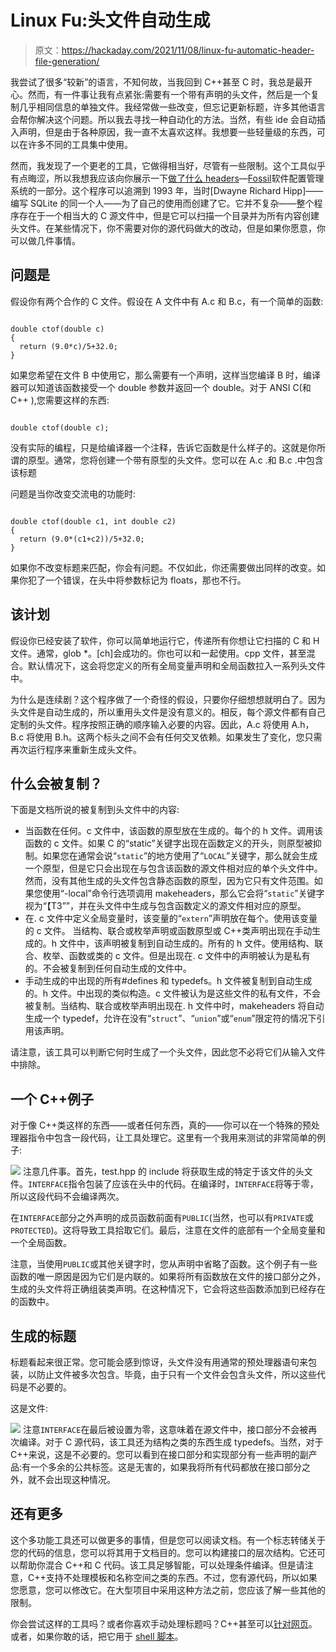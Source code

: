 # Linux Fu:头文件自动生成

> 原文：<https://hackaday.com/2021/11/08/linux-fu-automatic-header-file-generation/>

我尝试了很多“较新”的语言，不知何故，当我回到 C++甚至 C 时，我总是最开心。然而，有一件事让我有点紧张:需要有一个带有声明的头文件，然后是一个复制几乎相同信息的单独文件。我经常做一些改变，但忘记更新标题，许多其他语言会帮你解决这个问题。所以我去寻找一种自动化的方法。当然，有些 ide 会自动插入声明，但是由于各种原因，我一直不太喜欢这样。我想要一些轻量级的东西，可以在许多不同的工具集中使用。

然而，我发现了一个更老的工具，它做得相当好，尽管有一些限制。这个工具似乎有点晦涩，所以我想我应该向你展示一下[做了什么 headers](https://fossil-scm.org/home/doc/trunk/src/makeheaders.html)—[Fossil](https://www.fossil-scm.org/home/doc/trunk/www/index.wiki)软件配置管理系统的一部分。这个程序可以追溯到 1993 年，当时[Dwayne Richard Hipp]——编写 SQLite 的同一个人——为了自己的使用而创建了它。它并不复杂——整个程序存在于一个相当大的 C 源文件中，但是它可以扫描一个目录并为所有内容创建头文件。在某些情况下，你不需要对你的源代码做大的改动，但是如果你愿意，你可以做几件事情。

## 问题是

假设你有两个合作的 C 文件。假设在 A 文件中有 A.c 和 B.c，有一个简单的函数:

```

double ctof(double c)
{
  return (9.0*c)/5+32.0;
}

```

如果您希望在文件 B 中使用它，那么需要有一个声明，这样当您编译 B 时，编译器可以知道该函数接受一个 double 参数并返回一个 double。对于 ANSI C(和 C++ ),您需要这样的东西:

```

double ctof(double c);

```

没有实际的编程，只是给编译器一个注释，告诉它函数是什么样子的。这就是你所谓的原型。通常，您将创建一个带有原型的头文件。您可以在 A.c .和 B.c .中包含该标题

问题是当你改变交流电的功能时:

```

double ctof(double c1, int double c2)
{
  return (9.0*(c1+c2))/5+32.0;
}

```

如果你不改变标题来匹配，你会有问题。不仅如此，你还需要做出同样的改变。如果你犯了一个错误，在头中将参数标记为 floats，那也不行。

## 该计划

假设你已经安装了软件，你可以简单地运行它，传递所有你想让它扫描的 C 和 H 文件。通常，glob *。[ch]会成功的。你也可以和一起使用。cpp 文件，甚至混合。默认情况下，这会将您定义的所有全局变量声明和全局函数拉入一系列头文件中。

为什么是连续剧？这个程序做了一个奇怪的假设，只要你仔细想想就明白了。因为头文件是自动生成的，所以重用头文件是没有意义的。相反，每个源文件都有自己定制的头文件。程序按照正确的顺序输入必要的内容。因此，A.c 将使用 A.h，B.c 将使用 B.h。这两个标头之间不会有任何交叉依赖。如果发生了变化，您只需再次运行程序来重新生成头文件。

## 什么会被复制？

下面是文档所说的被复制到头文件中的内容:

*   当函数在任何。c 文件中，该函数的原型放在生成的。每个的 h 文件。调用该函数的 c 文件。如果 C 的“static”关键字出现在函数定义的开头，则原型被抑制。如果您在通常会说“`static`”的地方使用了“`LOCAL`”关键字，那么就会生成一个原型，但是它只会出现在与包含该函数的源文件相对应的单个头文件中。然而，没有其他生成的头文件包含静态函数的原型，因为它只有文件范围。如果您使用“-local”命令行选项调用 makeheaders，那么它会将“`static`”关键字视为“【T3””，并在头文件中生成与包含函数定义的源文件相对应的原型。
*   在. c 文件中定义全局变量时，该变量的“`extern`”声明放在每个。使用该变量的 c 文件。
    当结构、联合或枚举声明或函数原型或 C++类声明出现在手动生成的。h 文件中，该声明被复制到自动生成的。所有的 h 文件。使用结构、联合、枚举、函数或类的 c 文件。但是出现在. c 文件中的声明被认为是私有的。不会被复制到任何自动生成的文件中。
*   手动生成的中出现的所有#defines 和 typedefs。h 文件被复制到自动生成的。h 文件。中出现的类似构造。c 文件被认为是这些文件的私有文件，不会被复制。当结构、联合或枚举声明出现在. h 文件中时，makeheaders 将自动生成一个 typedef，允许在没有“`struct`”、“`union`”或“`enum`”限定符的情况下引用该声明。

请注意，该工具可以判断它何时生成了一个头文件，因此您不必将它们从输入文件中排除。

## 一个 C++例子

对于像 C++类这样的东西——或者任何东西，真的——你可以在一个特殊的预处理器指令中包含一段代码，让工具处理它。这里有一个我用来测试的非常简单的例子:

[![](img/ce9a2a1e688a4d26d1fc679388338ecb.png)](https://hackaday.com/wp-content/uploads/2021/10/testcpp.png) 注意几件事。首先，test.hpp 的 include 将获取生成的特定于该文件的头文件。`INTERFACE`指令包装了应该在头中的代码。在编译时，`INTERFACE`将等于零，所以这段代码不会编译两次。

在`INTERFACE`部分之外声明的成员函数前面有`PUBLIC`(当然，也可以有`PRIVATE`或`PROTECTED`)。这将导致工具拾取它们。最后，注意在文件的底部有一个全局变量和一个全局函数。

注意，当使用`PUBLIC`或其他关键字时，您从声明中省略了函数。这个例子有一些函数的唯一原因是因为它们是内联的。如果将所有函数放在文件的接口部分之外，生成的头文件将正确组装类声明。在这种情况下，它会将这些函数添加到已经存在的函数中。

## 生成的标题

标题看起来很正常。您可能会感到惊讶，头文件没有用通常的预处理器语句来包装，以防止文件被多次包含。毕竟，由于只有一个文件会包含头文件，所以这些代码是不必要的。

这是文件:

[![](img/526199536c12805b63d2abe29cd86e40.png)](https://hackaday.com/wp-content/uploads/2021/10/testhpp.png) 注意`INTERFACE`在最后被设置为零，这意味着在源文件中，接口部分不会被再次编译。对于 C 源代码，该工具还为结构之类的东西生成 typedefs。当然，对于 C++来说，这是不必要的。您可以看到在接口部分和实现部分有一些声明的副产品:有一个多余的公共标签。这是无害的，如果我将所有代码都放在接口部分之外，就不会出现这种情况。

## 还有更多

这个多功能工具还可以做更多的事情，但是您可以阅读文档。有一个标志转储关于您的代码的信息，您可以将其用于文档目的。您可以构建接口的层次结构。它还可以帮助你混合 C++和 C 代码。该工具足够智能，可以处理条件编译。但是请注意，C++支持不处理模板和名称空间之类的东西。不过，您有源代码，所以如果您愿意，您可以修改它。在大型项目中采用这种方法之前，您应该了解一些其他的限制。

你会尝试这样的工具吗？或者你喜欢手动处理标题吗？C++甚至可以[针对网页](https://hackaday.com/2020/12/21/c-compiler-targets-the-web/)。或者，如果你敢的话，把它用于 [shell 脚本](https://hackaday.com/2019/09/17/linux-fu-shell-scripts-in-c-c-and-others/)。